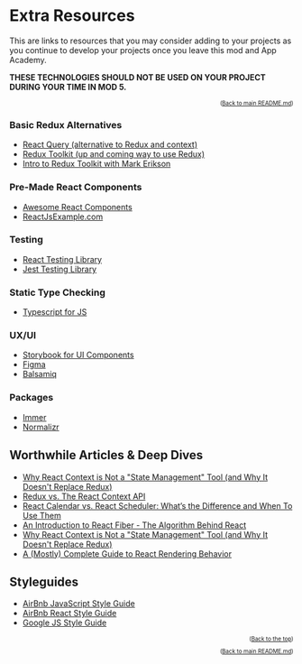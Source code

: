 # Extra Resources

<a href="#readme-top"></a>

This are links to resources that you may consider adding to your projects as
you continue to develop your projects once you leave this mod and App Academy.

**THESE TECHNOLOGIES SHOULD NOT BE USED ON YOUR PROJECT DURING YOUR TIME IN MOD 5.**

<p align="right" style="font-size:10px">
  (<a href="../README.md">Back to main README.md</a>)
</p>

### Basic Redux Alternatives

- [React Query (alternative to Redux and context)][react-query]
- [Redux Toolkit (up and coming way to use Redux)][redux-toolkit]
- [Intro to Redux Toolkit with Mark Erikson][mark-erikson-redux-toolkit]

### Pre-Made React Components

- [Awesome React Components](awesome-react-components)
- [ReactJsExample.com](reactjsexample)

### Testing

- [React Testing Library][react-testing-library]
- [Jest Testing Library][jest-testing]

### Static Type Checking

- [Typescript for JS][typescript]

### UX/UI

- [Storybook for UI Components][storybook]
- [Figma][figma]
- [Balsamiq][balsamiq]

### Packages

- [Immer][immer]
- [Normalizr][normalizr]

## Worthwhile Articles & Deep Dives

- [Why React Context is Not a "State Management" Tool (and Why It Doesn't Replace Redux)][context-not-state-management]
- [Redux vs. The React Context API][redux-vs-context-api]
- [React Calendar vs. React Scheduler: What’s the Difference and When To Use
  Them][react-calendar-vs-react-scheduler]
- [An Introduction to React Fiber - The Algorithm Behind
  React][reconciliation-deep-dive]
- [Why React Context is Not a "State Management" Tool (and Why It Doesn't
  Replace Redux)][context-not-state-management-tool]
- [A (Mostly) Complete Guide to React Rendering
  Behavior][react-rendering-behavior]

## Styleguides

- [AirBnb JavaScript Style Guide][airbnb-js-styleguide]
- [AirBnb React Style Guide][airbnb-react-styleguide]
- [Google JS Style Guide][google-js-styleguide]

<p align="right" style="font-size:10px">
  (<a href="#readme-top">Back to the top</a>)
</p>
<p align="right" style="font-size:10px">
  (<a href="../README.md">Back to main README.md</a>)
</p>

[react-hooks-cheatsheet]: https://gist.github.com/jamesurobertson/f87c68f5eb2839e3dee88279aca6054c
[rules-of-react]: https://gist.github.com/sebmarkbage/75f0838967cd003cd7f9ab938eb1958f
[google-js-styleguide]: https://google.github.io/styleguide/jsguide.html
[airbnb-react-styleguide]: https://airbnb.io/javascript/react/
[airbnb-js-styleguide]: https://github.com/airbnb/javascript
[git-cheetsheat]: ./assets/git-cheatsheet
[react-function-update]: https://reactjs.org/docs/hooks-reference.html#usestate
[react-usestate]: https://reactjs.org/docs/hooks-state.html
[react-useeffect]: https://reactjs.org/docs/hooks-effect.html
[react-jsx]: https://reactjs.org/docs/introducing-jsx.html
[react-hooks]: https://reactjs.org/docs/hooks-intro.html
[synthetic-events]: https://reactjs.org/docs/events.html
[hook-rules]: https://reactjs.org/docs/hooks-rules.html
[custom-hooks]: https://reactjs.org/docs/hooks-custom.html
[hooks-api]: https://reactjs.org/docs/hooks-reference.html
[nullish-coalescence]: https://developer.mozilla.org/en-US/docs/Web/JavaScript/Reference/Operators/Nullish_coalescing_operator
[optional-chaining]: https://developer.mozilla.org/en-US/docs/Web/JavaScript/Reference/Operators/Optional_chaining
[when-use-callback-memo]: https://kentcdodds.com/blog/usememo-and-usecallback
[fix-render]: https://kentcdodds.com/blog/fix-the-slow-render-before-you-fix-the-re-render
[redux-overview]: https://redux.js.org/tutorials/essentials/part-1-overview-concepts
[redux-app-structure]: https://redux.js.org/tutorials/essentials/part-2-app-structure
[redux-thunks]: https://redux.js.org/tutorials/essentials/part-5-async-logic
[normalize-and-performance]: https://redux.js.org/tutorials/essentials/part-6-performance-normalization
[redux-store]: https://redux.js.org/tutorials/fundamentals/part-4-store
[redux-fundamentals]: https://redux.js.org/tutorials/fundamentals/part-1-overview
[redux-data-flow]: https://redux.js.org/tutorials/fundamentals/part-1-overview
[redux-style-guide]: https://redux.js.org/style-guide/style-guide
[redux-hooks]: https://react-redux.js.org/api/hooks
[createstore]: https://redux.js.org/api/createstore
[redux-store]: https://redux.js.org/api/store
[combine-reducers]: https://redux.js.org/api/combinereducers
[applymiddleware]: https://redux.js.org/api/applymiddleware
[compose]: https://redux.js.org/api/compose
[normalizing-state-shape]: https://redux.js.org/usage/structuring-reducers/normalizing-state-shape
[cra-docs]: https://create-react-app.dev/docs/getting-started/
[sequelize-api]: https://sequelize.org/master/identifiers.html
[sequelize-v5]: https://sequelize.org/v5/
[sequelize-cheatsheet]: ./assets/sequelize_cheatsheet.pdf
[sequelize-migrations]: https://sequelize.org/master/manual/migrations.html
[sequelize-association-mixins]: https://stackoverflow.com/questions/49467654/what-methods-mixins-sequelize-adds-to-the-models-when-an-association-is-made
[functional-programming]: https://medium.com/javascript-scene/master-the-javascript-interview-what-is-functional-programming-7f218c68b3a0
[map-function]: https://developer.mozilla.org/en-US/docs/Web/JavaScript/Reference/Global_Objects/Array/map
[react-router-docs-v5]: https://reactrouter.com/web/guides/quick-start
[browser-history-api]: https://developer.mozilla.org/en-US/docs/Web/API/History_API
[date-fns]: https://www.npmjs.com/package/date-fns
[audio-player]: https://www.npmjs.com/package/react-audio-player
[embed-audio]: https://developer.mozilla.org/en-US/docs/Web/HTML/Element/audio
[flexbox-mdn]: https://developer.mozilla.org/en-US/docs/Web/CSS/CSS_Flexible_Box_Layout/Basic_Concepts_of_Flexbox
[flexbox-csstricks]: https://css-tricks.com/snippets/css/a-guide-to-flexbox/
[css-modules-github]: https://github.com/css-modules/css-modules
[css-modules-cra]: https://create-react-app.dev/docs/adding-a-css-modules-stylesheet/
[cra-images]: https://create-react-app.dev/docs/adding-images-fonts-and-files
[find-method]: https://developer.mozilla.org/en-us/docs/web/javascript/reference/global_objects/array/find
[class-components]: https://reactjs.org/docs/react-component.html
[git-tutorial]: https://www.atlassian.com/git/tutorials/setting-up-a-repository
[react-query]: https://react-query.tanstack.com/
[redux-toolkit]: https://redux-toolkit.js.org/
[abramov-article]: https://stackoverflow.com/questions/34570758/why-do-we-need-middleware-for-async-flow-in-redux/34599594#34599594
[mark-erikson-redux-toolkit]: https://www.youtube.com/watch?v=9zySeP5vH9c&t=1006s
[react-testing-library]: https://testing-library.com/docs/react-testing-library/intro/
[jest-testing]: https://jestjs.io/docs/getting-started
[typescript]: https://www.typescriptlang.org/docs/handbook/typescript-in-5-minutes.html
[react-dev-tools]: https://chrome.google.com/webstore/detail/react-developer-tools/fmkadmapgofadopljbjfkapdkoienihi?hl=en
[redux-dev-tools]: https://chrome.google.com/webstore/detail/redux-devtools/lmhkpmbekcpmknklioeibfkpmmfibljd?hl=en
[redux-logger]: https://www.npmjs.com/package/redux-logger
[react-router-dom]: https://www.npmjs.com/package/react-router-dom
[redux-thunk]: https://www.npmjs.com/package/redux-thunk
[nanoid]: https://www.npmjs.com/package/nanoid
[react-redux]: https://www.npmjs.com/package/react-redux
[quill]: https://www.npmjs.com/package/quill
[draftjs]: https://draftjs.org/
[storybook]: https://storybook.js.org/
[best-free-fonts-2021]: https://www.awwwards.com/best-free-fonts.html
[google-fonts]: https://fonts.google.com/
[wfonts]: https://wfonts.com
[fontjoy]: http://fontjoy.com
[colorhunt]: https://colorhunt.co/
[coolors.co]: https://coolors.co/
[colormind.io]: http://colormind.io/
[colorpallettes.net]: https://colorpalettes.net/
[colorzilla]: https://chrome.google.com/webstore/detail/colorzilla/bhlhnicpbhignbdhedgjhgdocnmhomnp?hl=en
[7-tips-web-font]: https://designshack.net/articles/typography/7-tips-for-choosing-the-best-web-font-for-your-design/
[what-font]: https://chrome.google.com/webstore/detail/whatfont/jabopobgcpjmedljpbcaablpmlmfcogm?hl=en
[eye-dropper]: https://chrome.google.com/webstore/detail/eye-dropper/hmdcmlfkchdmnmnmheododdhjedfccka?hl=en
[visual-guide-to-react-rendering]: https://alexsidorenko.com/blog/react-render-always-rerenders/
[context-not-state-management]: https://blog.isquaredsoftware.com/2021/01/context-redux-differences/
[redux-vs-context-api]: https://daveceddia.com/context-api-vs-redux/
[styled-components]: https://styled-components.com/
[bem]: http://getbem.com/introduction/
[newer-html-css-features]: https://css-tricks.com/beyond-media-queries-using-newer-html-css-features-for-responsive-designs/
[complete-guide-to-media-queries]: https://css-tricks.com/a-complete-guide-to-css-media-queries/
[shallow-vs-deep-copy]: https://javascript.plainenglish.io/shallow-copy-and-deep-copy-in-javascript-a0a04104ab5c
[immer]: https://www.npmjs.com/package/immer
[normalizr]: https://www.npmjs.com/package/normalizr
[react-calendar-vs-react-scheduler]: https://www.telerik.com/blogs/react-calendar-vs-react-scheduler-whats-difference-when-use#:~:text=A%20React%20calendar%20component%20is,birth%20or%20employee%20start%20date.&text=So%20a%20calendar%20is%20more,used%20for%20detailed%20schedules%2Fagendas.
[figma]: https://www.figma.com/
[balsamiq]: https://balsamiq.com
[dafont]: https://www.dafont.com/
[reconciliation-deep-dive]: https://www.velotio.com/engineering-blog/react-fiber-algorithm
[context-not-state-management-tool]: https://blog.isquaredsoftware.com/2021/01/context-redux-differences/
[react-rendering-behavior]: https://blog.isquaredsoftware.com/2020/05/blogged-answers-a-mostly-complete-guide-to-react-rendering-behavior/
[awesome-react-components]: https://github.com/brillout/awesome-react-components
[reactjsexample]: https://reactjsexample.com/
